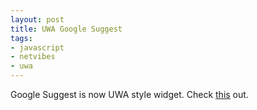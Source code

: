 ```yaml
---
layout: post
title: UWA Google Suggest
tags:
- javascript
- netvibes
- uwa
---
```


Google Suggest is now UWA style widget. Check <a href="http://eco.netvibes.com/widgets/110/google-suggest">this</a> out.